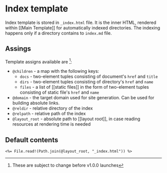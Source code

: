 # Index template

Index template is stored in `_index.html` file.
It is the inner HTML, rendered within [[Main Template]] for automatically
indexed directories. The indexing happens only if a directory contains to
`index.md` file.

## Assings

Template assigns available are [^1]:

  - `@children` - a map with the following keys:
    - `docs` - two-element tuples consisting of document's `href` and `title`
    - `dirs` - two-element tuples consisting of directory's `href` and `name`
    - `files` - a list of [[static files]] in the form of two-element tuples consisting of static file's `href` and `name`
  - `@domain` - the target domain used for site generation. Can be used for
    building absolute links.
  - `@reldir` - relative directory of the index
  - `@relpath` - relative path of the index
  - `@layout_root` - absolute path to [[layout root]], in case reading
    resources at rendering time is needed

## Default contents

```
<%= File.read!(Path.join(@layout_root, "_index.html")) %>
```

[^1]: These are subject to change before v1.0.0 launches
